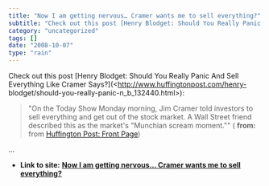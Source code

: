 ```yaml
---
title: "Now I am getting nervous… Cramer wants me to sell everything?"
subtitle: "Check out this post [Henry Blodget: Should You Really Panic And Sell"
category: "uncategorized"
tags: []
date: "2008-10-07"
type: "rain"
---
```

Check out this post [Henry Blodget: Should You Really Panic And Sell
Everything Like Cramer Says?](<http://www.huffingtonpost.com/henry-
blodget/should-you-really-panic-n_b_132440.html>):

> "On the Today Show Monday morning, Jim Cramer told investors to sell
> everything and get out of the stock market. A Wall Street friend described
> this as the market's "Munchian scream moment."" ( **from:** from [Huffington
> Post: Front Page](<http://feeds.huffingtonpost.com/FeaturedPosts>))

…


* **Link to site:** **[Now I am getting nervous… Cramer wants me to sell everything?](None)**